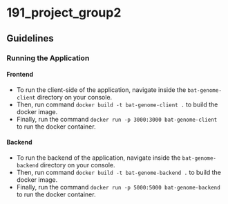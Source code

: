 # 191_project_group2

## Guidelines
### Running the Application
#### Frontend
* To run the client-side of the application, navigate inside the `bat-genome-client` directory on your console. 
* Then, run command `docker build -t bat-genome-client .` to build the docker image.
* Finally, run the command `docker run -p 3000:3000 bat-genome-client` to run the docker container.

#### Backend
* To run the backend of the application, navigate inside the `bat-genome-backend` directory on your console. 
* Then, run command `docker build -t bat-genome-backend .` to build the docker image.
* Finally, run the command `docker run -p 5000:5000 bat-genome-backend` to run the docker container.
